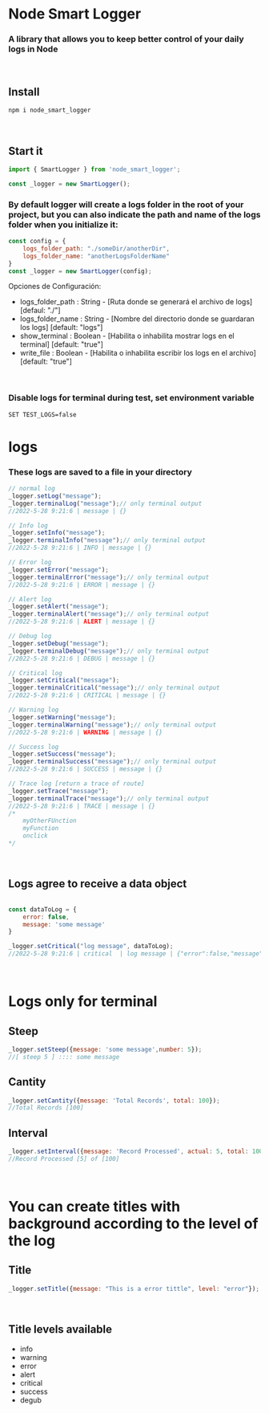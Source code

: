 # Node Smart Logger #

### A library that allows you to keep better control of your daily logs in Node
<br/>

## Install
```bash
npm i node_smart_logger
```
<br/>

## Start it
```javascript
import { SmartLogger } from 'node_smart_logger';

const _logger = new SmartLogger();

```

### By default logger will create a logs folder in the root of your project, but you can also indicate the path and name of the logs folder when you initialize it:

```javascript
const config = {
    logs_folder_path: "./someDir/anotherDir",
    logs_folder_name: "anotherLogsFolderName"
}
const _logger = new SmartLogger(config);
```
Opciones de Configuración:

- logs_folder_path : String - [Ruta donde se generará el archivo de logs] [defaul: "./"]
- logs_folder_name : String - [Nombre del directorio donde se guardaran los logs] [default: "logs"]
- show_terminal : Boolean - [Habilita o inhabilita mostrar logs en el terminal] [default: "true"]
- write_file : Boolean - [Habilita o inhabilita escribir los logs en el archivo] [default: "true"]

<br/>

### Disable logs for terminal during test, set environment variable
```bash
SET TEST_LOGS=false
```

# logs

### These logs are saved to a file in your directory

```javascript
// normal log
_logger.setLog("message");
_logger.terminalLog("message");// only terminal output
//2022-5-28 9:21:6 | message | {}

// Info log
_logger.setInfo("message");
_logger.terminalInfo("message");// only terminal output
//2022-5-28 9:21:6 | INFO | message | {}

// Error log
_logger.setError("message");
_logger.terminalError("message");// only terminal output
//2022-5-28 9:21:6 | ERROR | message | {}

// Alert log
_logger.setAlert("message");
_logger.terminalAlert("message");// only terminal output
//2022-5-28 9:21:6 | ALERT | message | {}

// Debug log
_logger.setDebug("message");
_logger.terminalDebug("message");// only terminal output
//2022-5-28 9:21:6 | DEBUG | message | {}

// Critical log
_logger.setCritical("message");
_logger.terminalCritical("message");// only terminal output
//2022-5-28 9:21:6 | CRITICAL | message | {}

// Warning log
_logger.setWarning("message");
_logger.terminalWarning("message");// only terminal output
//2022-5-28 9:21:6 | WARNING | message | {}

// Success log
_logger.setSuccess("message");
_logger.terminalSuccess("message");// only terminal output
//2022-5-28 9:21:6 | SUCCESS | message | {}

// Trace log [return a trace of route]
_logger.setTrace("message");
_logger.terminalTrace("message");// only terminal output
//2022-5-28 9:21:6 | TRACE | message | {}
/*
    myOtherFUnction
    myFunction
    onclick
*/

```
<br/>

## Logs agree to receive a data object
```javascript

const dataToLog = {
    error: false,
    message: 'some message'
}

_logger.setCritical("log message", dataToLog);
//2022-5-28 9:21:6 | critical  | log message | {"error":false,"message":"some message"}

```

<br/>

# Logs only for terminal

## Steep
```javascript
_logger.setSteep({message: 'some message',number: 5});
//[ steep 5 ] :::: some message
```


## Cantity
```javascript
_logger.setCantity({message: 'Total Records', total: 100});
//Total Records [100]
```


## Interval
```javascript
_logger.setInterval({message: 'Record Processed', actual: 5, total: 100});
//Record Processed [5] of [100]
```

<br/>

# You can create titles with background according to the level of the log

## Title
```javascript
_logger.setTitle({message: "This is a error tittle", level: "error"});

```

<br/>

## Title levels available
<ul>
    <li>info</li>
    <li>warning</li>
    <li>error</li>
    <li>alert</li>
    <li>critical</li>
    <li>success</li>
    <li>degub</li>
</ul>

<br/>